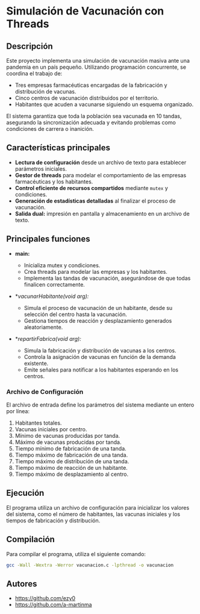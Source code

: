# Simulación de Vacunación con Threads

## Descripción
Este proyecto implementa una simulación de vacunación masiva ante una pandemia en un país pequeño. Utilizando programación concurrente, se coordina el trabajo de:

- Tres empresas farmacéuticas encargadas de la fabricación y distribución de vacunas.
- Cinco centros de vacunación distribuidos por el territorio.
- Habitantes que acuden a vacunarse siguiendo un esquema organizado.

El sistema garantiza que toda la población sea vacunada en 10 tandas, asegurando la sincronización adecuada y evitando problemas como condiciones de carrera o inanición.

## Características principales
- **Lectura de configuración** desde un archivo de texto para establecer parámetros iniciales.
- **Gestor de threads** para modelar el comportamiento de las empresas farmacéuticas y los habitantes.
- **Control eficiente de recursos compartidos** mediante `mutex` y condiciones.
- **Generación de estadísticas detalladas** al finalizar el proceso de vacunación.
- **Salida dual:** impresión en pantalla y almacenamiento en un archivo de texto.

## Principales funciones
- **main:**
  - Inicializa mutex y condiciones.
  - Crea threads para modelar las empresas y los habitantes.
  - Implementa las tandas de vacunación, asegurándose de que todas finalicen correctamente.

- **vacunarHabitante(void *arg):**
  - Simula el proceso de vacunación de un habitante, desde su selección del centro hasta la vacunación.
  - Gestiona tiempos de reacción y desplazamiento generados aleatoriamente.

- **repartirFabrica(void *arg):**
  - Simula la fabricación y distribución de vacunas a los centros.
  - Controla la asignación de vacunas en función de la demanda existente.
  - Emite señales para notificar a los habitantes esperando en los centros.

### Archivo de Configuración
El archivo de entrada define los parámetros del sistema mediante un entero por línea:
1. Habitantes totales.
2. Vacunas iniciales por centro.
3. Mínimo de vacunas producidas por tanda.
4. Máximo de vacunas producidas por tanda.
5. Tiempo mínimo de fabricación de una tanda.
6. Tiempo máximo de fabricación de una tanda.
7. Tiempo máximo de distribución de una tanda.
8. Tiempo máximo de reacción de un habitante.
9. Tiempo máximo de desplazamiento al centro.

## Ejecución
El programa utiliza un archivo de configuración para inicializar los valores del sistema, como el número de habitantes, las vacunas iniciales y los tiempos de fabricación y distribución.

## Compilación

Para compilar el programa, utiliza el siguiente comando:

```bash
gcc -Wall -Wextra -Werror vacunacion.c -lpthread -o vacunacion
```

## Autores
- https://github.com/ezy0
- https://github.com/a-martinma
